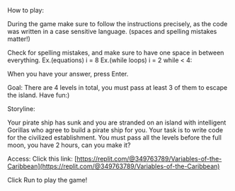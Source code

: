 How to play:

During the game make sure to follow the instructions precisely, as the code was written in a case sensitive language. (spaces and spelling mistakes matter!)

Check for spelling mistakes, and make sure to have one space in between everything. Ex.(equations) i = 8 Ex.(while loops) i = 2 while < 4:

When you have your answer, press Enter.

Goal:
There are 4 levels in total, you must pass at least 3 of them to escape the island. Have fun:)

Storyline:

Your pirate ship has sunk and you are stranded on an island with intelligent Gorillas who agree to build a pirate ship for you. Your task is to write code for the civilized establishment. You must pass all the levels before the full moon, you have 2 hours, can you make it?

Access: Click this link: [https://replit.com/@349763789/Variables-of-the-Caribbean](https://replit.com/@349763789/Variables-of-the-Caribbean)

Click Run to play the game!
